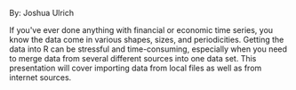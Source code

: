 By: Joshua Ulrich

If you've ever done anything with financial or economic time series, you know the data come in various shapes, sizes, and periodicities. Getting the data into R can be stressful and time-consuming, especially when you need to merge data from several different sources into one data set. This presentation will cover importing data from local files as well as from internet sources. 

